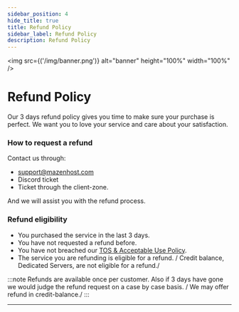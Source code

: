 ```yaml
---
sidebar_position: 4
hide_title: true
title: Refund Policy
sidebar_label: Refund Policy
description: Refund Policy
---
```


<img src={('/img/banner.png')} alt="banner" height="100%" width="100%" />

<div class="text--center">
<h1>Refund Policy</h1>
</div>

Our 3 days refund policy gives you time to make sure your purchase is perfect. 
We want you to love your service and care about your satisfaction.

### How to request a refund

Contact us through:
- support@mazenhost.com
- Discord ticket
- Ticket through the client-zone.

And we will assist you with the refund process.

### Refund eligibility
- You purchased the service in the last 3 days.
- You have not requested a refund before.
- You have not breached our [TOS & Acceptable Use Policy](https://mazenhost.com/tos).
- The service you are refunding is eligible for a refund. / Credit balance, Dedicated Servers,  are not eligible for a refund./

:::note
Refunds are available once per customer. Also if 3 days have gone we would judge the refund request on a case by case basis. / We may offer refund in credit-balance./
:::

---